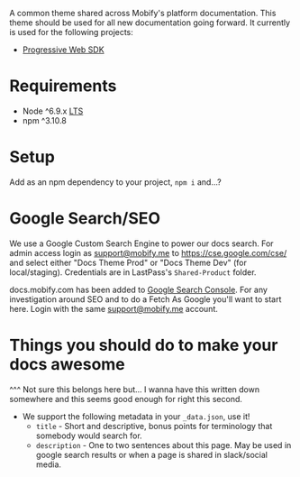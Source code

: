 A common theme shared across Mobify's platform documentation. This theme should
be used for all new documentation going forward. It currently is used for the
following projects:

* [Progressive Web SDK](https://github.com/mobify/progressive-web-sdk)

# Requirements
- Node ^6.9.x [LTS](https://github.com/nodejs/LTS#lts-schedule)
- npm ^3.10.8

# Setup
Add as an npm dependency to your project, `npm i` and...?

# Google Search/SEO

We use a Google Custom Search Engine to power our docs search. For admin
access login as support@mobify.me to https://cse.google.com/cse/ and select
either "Docs Theme Prod" or "Docs Theme Dev" (for local/staging). Credentials
are in LastPass's `Shared-Product` folder.

docs.mobify.com has been added to [Google Search Console](https://www.google.com/webmasters/).
For any investigation around SEO and to do a Fetch As Google you'll want
to start here. Login with the same support@mobify.me account.

# Things you should do to make your docs awesome
^^^ Not sure this belongs here but... I wanna have this written down somewhere
and this seems good enough for right this second.

* We support the following metadata in your `_data.json`, use it!
   * `title` - Short and descriptive, bonus points for terminology that somebody
   would search for.
   * `description` - One to two sentences about this page. May be used in google
   search results or when a page is shared in slack/social media.



